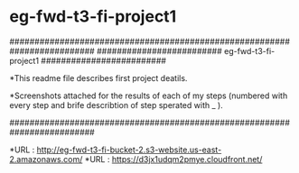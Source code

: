 # eg-fwd-t3-fi-project1
#########################################################################
######################### eg-fwd-t3-fi-project1 #########################

*This readme file describes first project deatils. 

*Screenshots attached for the results of each of my steps (numbered with 
every step and brife describtion of step sperated with _ ).

#########################################################################

*URL : http://eg-fwd-t3-fi-bucket-2.s3-website.us-east-2.amazonaws.com/
*URL : https://d3jx1udqm2pmye.cloudfront.net/

